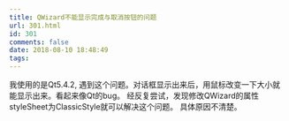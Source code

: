 ```yaml
---
title: QWizard不能显示完成与取消按钮的问题
url: 301.html
id: 301
comments: false
date: 2018-08-10 18:48:49
tags:
---
```


我使用的是Qt5.4.2, 遇到这个问题。对话框显示出来后，用鼠标改变一下大小就能显示出来。看起来像Qt的bug。 经反复尝试，发现修改QWizard的属性styleSheet为ClassicStyle就可以解决这个问题。 具体原因不清楚。
